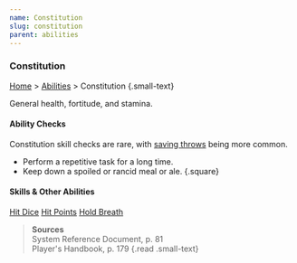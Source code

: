 ```yaml
---
name: Constitution
slug: constitution
parent: abilities
---
```

### Constitution
[Home](dm-operations-center) > [Abilities](abilities-menu) > Constitution {.small-text}

General health, fortitude, and stamina.

#### Ability Checks
Constitution skill checks are rare, with [saving throws](saving-throws) being more common. 
- Perform a repetitive task for a long time.
- Keep down a spoiled or rancid meal or ale.
{.square}

#### Skills & Other Abilities
<div class="menu-container">
    <a href="hit-dice">Hit Dice</a>
    <a href="hit-points">Hit Points</a>
    <a href="suffocating">Hold Breath</a>
</div>


> **Sources** <br/>
> System Reference Document, p. 81<br/>
> Player's Handbook, p. 179
{.read .small-text}

